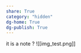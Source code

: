 ```yaml
---
share: True
category: "hidden"
dg-home: True
dg-publish: True
---
```

it is a note ?
![[img_test.png]]